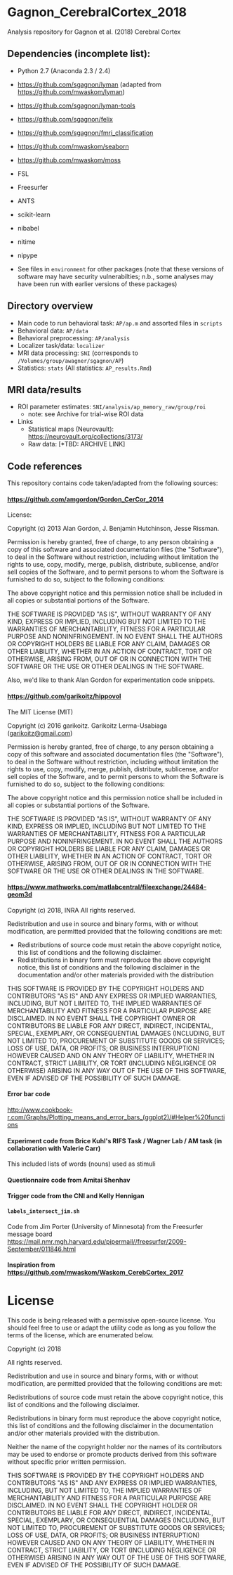 # Gagnon_CerebralCortex_2018
Analysis repository for Gagnon et al. (2018) Cerebral Cortex

## Dependencies (incomplete list):

- Python 2.7 (Anaconda 2.3 / 2.4)
- https://github.com/sgagnon/lyman (adapted from https://github.com/mwaskom/lyman)
- https://github.com/sgagnon/lyman-tools
- https://github.com/sgagnon/felix
- https://github.com/sgagnon/fmri_classification
- https://github.com/mwaskom/seaborn
- https://github.com/mwaskom/moss

- FSL
- Freesurfer
- ANTS
- scikit-learn
- nibabel
- nitime
- nipype

- See files in `environment` for other packages (note that these versions of software may have security vulnerabilties; n.b., some analyses may have been run with earlier versions of these packages)

## Directory overview

- Main code to run behavioral task: `AP/ap.m` and assorted files in `scripts`
- Behavioral data: `AP/data`
- Behavioral preprocessing: `AP/analysis`
- Localizer task/data: `localizer`
- MRI data processing: `SNI` (corresponds to `/Volumes/group/awagner/sgagnon/AP`)
- Statistics: `stats` (All statistics: `AP_results.Rmd`)

## MRI data/results

- ROI parameter estimates: `SNI/analysis/ap_memory_raw/group/roi`
	- note: see Archive for trial-wise ROI data
- Links
	- Statistical maps (Neurovault): https://neurovault.org/collections/3173/
	- Raw data: [*TBD: ARCHIVE LINK]


## Code references

This repository contains code taken/adapted from the following sources:

#### https://github.com/amgordon/Gordon_CerCor_2014

License:

Copyright (c) 2013 Alan Gordon, J. Benjamin Hutchinson, Jesse Rissman.

Permission is hereby granted, free of charge, to any person obtaining a copy
of this software and associated documentation files (the "Software"), to deal
in the Software without restriction, including without limitation the rights
to use, copy, modify, merge, publish, distribute, sublicense, and/or sell
copies of the Software, and to permit persons to whom the Software is
furnished to do so, subject to the following conditions:

The above copyright notice and this permission notice shall be included in
all copies or substantial portions of the Software.

THE SOFTWARE IS PROVIDED "AS IS", WITHOUT WARRANTY OF ANY KIND, EXPRESS OR
IMPLIED, INCLUDING BUT NOT LIMITED TO THE WARRANTIES OF MERCHANTABILITY,
FITNESS FOR A PARTICULAR PURPOSE AND NONINFRINGEMENT. IN NO EVENT SHALL THE
AUTHORS OR COPYRIGHT HOLDERS BE LIABLE FOR ANY CLAIM, DAMAGES OR OTHER
LIABILITY, WHETHER IN AN ACTION OF CONTRACT, TORT OR OTHERWISE, ARISING FROM,
OUT OF OR IN CONNECTION WITH THE SOFTWARE OR THE USE OR OTHER DEALINGS IN
THE SOFTWARE.

Also, we'd like to thank Alan Gordon for experimentation code snippets.

#### https://github.com/garikoitz/hippovol

The MIT License (MIT)

Copyright (c) 2016 garikoitz. Garikoitz Lerma-Usabiaga (garikoitz@gmail.com)

Permission is hereby granted, free of charge, to any person obtaining a copy
of this software and associated documentation files (the "Software"), to deal
in the Software without restriction, including without limitation the rights
to use, copy, modify, merge, publish, distribute, sublicense, and/or sell
copies of the Software, and to permit persons to whom the Software is
furnished to do so, subject to the following conditions:

The above copyright notice and this permission notice shall be included in all
copies or substantial portions of the Software.

THE SOFTWARE IS PROVIDED "AS IS", WITHOUT WARRANTY OF ANY KIND, EXPRESS OR
IMPLIED, INCLUDING BUT NOT LIMITED TO THE WARRANTIES OF MERCHANTABILITY,
FITNESS FOR A PARTICULAR PURPOSE AND NONINFRINGEMENT. IN NO EVENT SHALL THE
AUTHORS OR COPYRIGHT HOLDERS BE LIABLE FOR ANY CLAIM, DAMAGES OR OTHER
LIABILITY, WHETHER IN AN ACTION OF CONTRACT, TORT OR OTHERWISE, ARISING FROM,
OUT OF OR IN CONNECTION WITH THE SOFTWARE OR THE USE OR OTHER DEALINGS IN THE
SOFTWARE.

#### https://www.mathworks.com/matlabcentral/fileexchange/24484-geom3d

Copyright (c) 2018, INRA 
All rights reserved.

Redistribution and use in source and binary forms, with or without 
modification, are permitted provided that the following conditions are 
met:

* Redistributions of source code must retain the above copyright 
notice, this list of conditions and the following disclaimer. 
* Redistributions in binary form must reproduce the above copyright 
notice, this list of conditions and the following disclaimer in 
the documentation and/or other materials provided with the distribution

THIS SOFTWARE IS PROVIDED BY THE COPYRIGHT HOLDERS AND CONTRIBUTORS "AS IS" 
AND ANY EXPRESS OR IMPLIED WARRANTIES, INCLUDING, BUT NOT LIMITED TO, THE 
IMPLIED WARRANTIES OF MERCHANTABILITY AND FITNESS FOR A PARTICULAR PURPOSE 
ARE DISCLAIMED. IN NO EVENT SHALL THE COPYRIGHT OWNER OR CONTRIBUTORS BE 
LIABLE FOR ANY DIRECT, INDIRECT, INCIDENTAL, SPECIAL, EXEMPLARY, OR 
CONSEQUENTIAL DAMAGES (INCLUDING, BUT NOT LIMITED TO, PROCUREMENT OF 
SUBSTITUTE GOODS OR SERVICES; LOSS OF USE, DATA, OR PROFITS; OR BUSINESS 
INTERRUPTION) HOWEVER CAUSED AND ON ANY THEORY OF LIABILITY, WHETHER IN 
CONTRACT, STRICT LIABILITY, OR TORT (INCLUDING NEGLIGENCE OR OTHERWISE) 
ARISING IN ANY WAY OUT OF THE USE OF THIS SOFTWARE, EVEN IF ADVISED OF THE 
POSSIBILITY OF SUCH DAMAGE.

#### Error bar code 
http://www.cookbook-r.com/Graphs/Plotting_means_and_error_bars_(ggplot2)/#Helper%20functions

#### Experiment code from Brice Kuhl's RIFS Task / Wagner Lab / AM task (in collaboration with Valerie Carr)

This included lists of words (nouns) used as stimuli

#### Questionnaire code from Amitai Shenhav

#### Trigger code from the CNI and Kelly Hennigan

#### `labels_intersect_jim.sh`
Code from Jim Porter (University of Minnesota) from the Freesurfer message board
https://mail.nmr.mgh.harvard.edu/pipermail//freesurfer/2009-September/011846.html

#### Inspiration from https://github.com/mwaskom/Waskom_CerebCortex_2017


# License

This code is being released with a permissive open-source license. You should feel free to use or adapt the utility code as long as you follow the terms of the license, which are enumerated below.

Copyright (c) 2018

All rights reserved.

Redistribution and use in source and binary forms, with or without modification, are permitted provided that the following conditions are met:

Redistributions of source code must retain the above copyright notice, this list of conditions and the following disclaimer.

Redistributions in binary form must reproduce the above copyright notice, this list of conditions and the following disclaimer in the documentation and/or other materials provided with the distribution.

Neither the name of the copyright holder nor the names of its contributors may be used to endorse or promote products derived from this software without specific prior written permission.

THIS SOFTWARE IS PROVIDED BY THE COPYRIGHT HOLDERS AND CONTRIBUTORS "AS IS" AND ANY EXPRESS OR IMPLIED WARRANTIES, INCLUDING, BUT NOT LIMITED TO, THE IMPLIED WARRANTIES OF MERCHANTABILITY AND FITNESS FOR A PARTICULAR PURPOSE ARE DISCLAIMED. IN NO EVENT SHALL THE COPYRIGHT HOLDER OR CONTRIBUTORS BE LIABLE FOR ANY DIRECT, INDIRECT, INCIDENTAL, SPECIAL, EXEMPLARY, OR CONSEQUENTIAL DAMAGES (INCLUDING, BUT NOT LIMITED TO, PROCUREMENT OF SUBSTITUTE GOODS OR SERVICES; LOSS OF USE, DATA, OR PROFITS; OR BUSINESS INTERRUPTION) HOWEVER CAUSED AND ON ANY THEORY OF LIABILITY, WHETHER IN CONTRACT, STRICT LIABILITY, OR TORT (INCLUDING NEGLIGENCE OR OTHERWISE) ARISING IN ANY WAY OUT OF THE USE OF THIS SOFTWARE, EVEN IF ADVISED OF THE POSSIBILITY OF SUCH DAMAGE.

